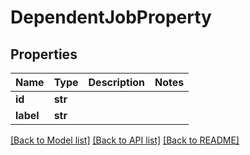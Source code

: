 # DependentJobProperty

## Properties
Name | Type | Description | Notes
------------ | ------------- | ------------- | -------------
**id** | **str** |  | 
**label** | **str** |  | 

[[Back to Model list]](../README.md#documentation-for-models) [[Back to API list]](../README.md#documentation-for-api-endpoints) [[Back to README]](../README.md)


